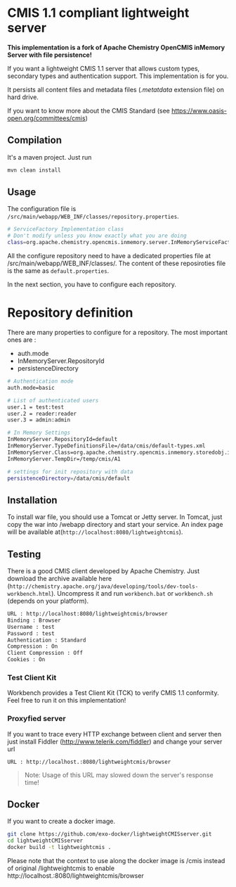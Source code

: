 # CMIS 1.1 compliant lightweight server

**This implementation is a fork of Apache Chemistry OpenCMIS inMemory Server with file persistence!**

If you want a lightweight CMIS 1.1 server that allows custom types, secondary types and authentication support. This implementation is for you.

It persists all content files and metadata files (*.metatdata* extension file) on hard drive. 

If you want to know more about the CMIS Standard (see https://www.oasis-open.org/committees/cmis)

## Compilation
It's a maven project. Just run
```bash    
mvn clean install
```
## Usage
The configuration file is `/src/main/webapp/WEB_INF/classes/repository.properties`.
```bash
# ServiceFactory Implementation class
# Don't modify unless you know exactly what you are doing	
class=org.apache.chemistry.opencmis.inmemory.server.InMemoryServiceFactoryImpl
```	
All the configure repository need to have a dedicated properties file at /src/main/webapp/WEB_INF/classes/. The content of these reposiroties file is the same as `default.properties`.

In the next section, you have to configure each repository.

Repository definition
==============
There are many properties to configure for a repository. The most important ones are :
- auth.mode
- InMemoryServer.RepositoryId
- persistenceDirectory

```bash
# Authentication mode
auth.mode=basic

# List of authenticated users
user.1 = test:test
user.2 = reader:reader
user.3 = admin:admin

# In Memory Settings
InMemoryServer.RepositoryId=default
InMemoryServer.TypeDefinitionsFile=/data/cmis/default-types.xml
InMemoryServer.Class=org.apache.chemistry.opencmis.inmemory.storedobj.impl.StoreManagerImpl
InMemoryServer.TempDir=/temp/cmis/A1

# settings for init repository with data
persistenceDirectory=/data/cmis/default
```	

## Installation
To install war file, you should use a Tomcat or Jetty server. 
In Tomcat, just copy the war into /webapp directory and start your service. 
An index page will be available at(`http://localhost:8080/lightweightcmis`).

## Testing
There is a good CMIS client developed by Apache Chemistry. 
Just download the archive available here (`http://chemistry.apache.org/java/developing/tools/dev-tools-workbench.html`). 
Uncompress it and run `workbench.bat` or `workbench.sh` (depends on your platform).
```bash    
URL : http://localhost:8080/lightweightcmis/browser
Binding : Browser
Username : test
Password : test
Authentication : Standard
Compression : On
Client Compression : Off
Cookies : On
```
### Test Client Kit
Workbench provides a Test Client Kit (TCK) to verify CMIS 1.1 conformity. Feel free to run it on this implementation!

### Proxyfied server
If you want to trace every HTTP exchange between client and server then just install Fiddler (http://www.telerik.com/fiddler) and change your server url
```http	
URL : http://localhost.:8080/lightweightcmis/browser
```

> Note: Usage of this URL may slowed down the server's response time! 

## Docker
If you want to create a docker image.
```sh
git clone https://github.com/exo-docker/lightweightCMISserver.git
cd lightweightCMISserver
docker build -t lightweightcmis .
```
Please note that the context to use along the docker image is /cmis instead of original /lightweightcmis to enable 
http://localhost.:8080/lightweightcmis/browser